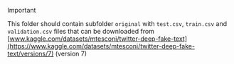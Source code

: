 
> [!IMPORTANT]
> This folder should contain subfolder `original` with `test.csv`, `train.csv` and `validation.csv` files that can be downloaded from [www.kaggle.com/datasets/mtesconi/twitter-deep-fake-text](https://www.kaggle.com/datasets/mtesconi/twitter-deep-fake-text/versions/7) (version 7)
